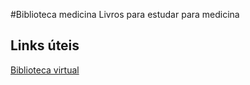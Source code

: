 #Biblioteca medicina 
Livros para estudar para medicina 

## Links úteis
[Biblioteca virtual](https://dliportal.zbra.com.br/Login.aspx?key=FMO)
